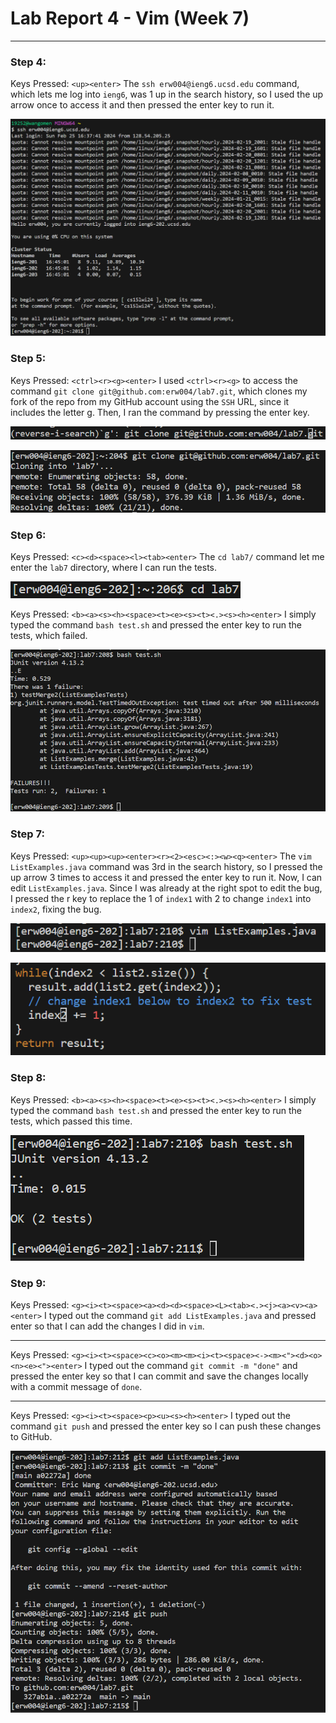 # Lab Report 4 - Vim (Week 7)
---

### Step 4:
Keys Pressed: `<up><enter>` The `ssh erw004@ieng6.ucsd.edu` command, which lets me log into `ieng6`, was 1 up in the search history, so I used the up arrow once to access it and then pressed the enter key to run it.

![Image](7a.png)

### Step 5:
Keys Pressed: `<ctrl><r><g><enter>` I used `<ctrl><r><g>` to access the command `git clone git@github.com:erw004/lab7.git`, which clones my fork of the repo from my GitHub account using the `SSH` URL, since it includes the letter g. Then, I ran the command by pressing the enter key.

![Image](7ba.png)

![Image](7b.png)

### Step 6:
Keys Pressed: `<c><d><space><l><tab><enter>` The `cd lab7/` command let me enter the `lab7` directory, where I can run the tests.

![Image](7ca.png)

Keys Pressed: `<b><a><s><h><space><t><e><s><t><.><s><h><enter>` I simply typed the command `bash test.sh` and pressed the enter key to run the tests, which failed.

![Image](7c.png)

### Step 7:
Keys Pressed: `<up><up><up><enter><r><2><esc><:><w><q><enter>` The `vim ListExamples.java` command was 3rd in the search history, so I pressed the up arrow 3 times to access it and pressed the enter key to run it. Now, I can edit `ListExamples.java`. Since I was already at the right spot to edit the bug, I pressed the r key to replace the 1 of `index1` with 2 to change `index1` into `index2`, fixing the bug.

![Image](7d.png)

![Image](7db.png)

### Step 8:
Keys Pressed: `<b><a><s><h><space><t><e><s><t><.><s><h><enter>` I simply typed the command `bash test.sh` and pressed the enter key to run the tests, which passed this time.

![Image](7e.png)

### Step 9:
Keys Pressed: `<g><i><t><space><a><d><d><space><L><tab><.><j><a><v><a><enter>` I typed out the command `git add ListExamples.java` and pressed enter so that I can add the changes I did in `vim`.

---
Keys Pressed: `<g><i><t><space><c><o><m><m><i><t><space><-><m><"><d><o><n><e><"><enter>` I typed out the command `git commit -m "done"` and pressed the enter key so that I can commit and save the changes locally with a commit message of `done`.

---
Keys Pressed: `<g><i><t><space><p><u><s><h><enter>` I typed out the command `git push` and pressed the enter key so I can push these changes to GitHub.


![Image](7f.png)
